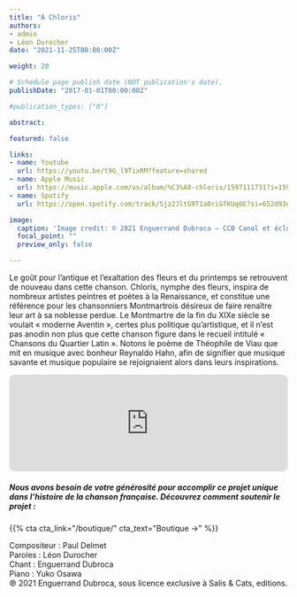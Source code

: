 ```yaml
---
title: "À Chloris"
authors:
- admin
- Léon Durocher
date: "2021-11-25T00:00:00Z"

weight: 20

# Schedule page publish date (NOT publication's date).
publishDate: "2017-01-01T00:00:00Z"

#publication_types: ["0"]

abstract: 

featured: false

links:
- name: Youtube
  url: https://youtu.be/t9G_l9TixRM?feature=shared
- name: Apple Music
  url: https://music.apple.com/us/album/%C3%A0-chloris/1597111731?i=1597111905
- name: Spotify
  url: https://open.spotify.com/track/5jz2JltG9T1a0riGfKUq0E?si=652d93e5c0144776

image:
  caption: 'Image credit: © 2021 Enguerrand Dubroca – CCØ Canal et écluse de la Monnaie, Quai Conti Paris 6e, par Hippolyte Blancard – Paris Collections / Musée Carnavalet'
  focal_point: ""
  preview_only: false

---
```


Le goût pour l’antique et l’exaltation des fleurs et du printemps se retrouvent de nouveau dans cette chanson. Chloris, nymphe des fleurs, inspira de nombreux artistes peintres et poètes à la Renaissance, et constitue une référence pour les chansonniers Montmartrois désireux de faire renaître leur art à sa noblesse perdue. Le Montmartre de la fin du XIXe siècle se voulait « moderne Aventin », certes plus politique qu’artistique, et il n’est pas anodin non plus que cette chanson figure dans le recueil intitulé « Chansons du Quartier Latin ». Notons le poème de Théophile de Viau que mit en musique avec bonheur Reynaldo Hahn, afin de signifier que musique savante et musique populaire se rejoignaient alors dans leurs inspirations.


<iframe allow="autoplay *; encrypted-media *; fullscreen *; clipboard-write" frameborder="0" height="175" style="width:100%;max-width:720px;overflow:hidden;border-radius:10px;" sandbox="allow-forms allow-popups allow-same-origin allow-scripts allow-storage-access-by-user-activation allow-top-navigation-by-user-activation" src="https://embed.music.apple.com/us/album/%C3%A0-chloris/1597111731?i=1597111905"></iframe>

##### Nous avons besoin de votre générosité pour accomplir ce projet unique dans l’histoire de la chanson française. Découvrez comment soutenir le projet :
{{% cta cta_link="/boutique/" cta_text="Boutique →" %}}

<p>Compositeur : Paul Delmet <br>
Paroles : Léon Durocher<br>
Chant : Enguerrand Dubroca<br>
Piano : Yuko Osawa<br>
℗ 2021 Enguerrand Dubroca, sous licence exclusive à Salis & Cats, editions.</p>


